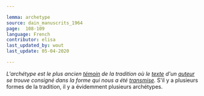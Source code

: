 ```yaml
---

lemma: archetype
source: dain_manuscrits_1964
page:  108-109
language: French
contributor: elisa
last_updated_by: wout
last_update: 05-04-2020

---
```


_L'archétype est le plus ancien [témoin](witness.html) de la tradition où le [texte](text.html) d'un [auteur](author.html) se trouve consigné dans la forme qui nous a été [transmise](textualTransmission.html)._ S'il y a plusieurs formes de la tradition, il y a évidemment plusieurs archétypes.
